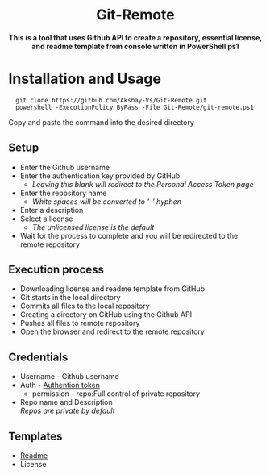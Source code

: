 <h1 align="center"> Git-Remote </h1>
<h4 align="center"> 
 This is a tool that uses Github API to create a repository, essential license, and readme template from console written in PowerShell ps1</h4>

# Installation and Usage
```
  git clone https://github.com/Akshay-Vs/Git-Remote.git
  powershell -ExecutionPolicy ByPass -File Git-Remote/git-remote.ps1

```
Copy and paste the command into the desired directory

## Setup
- Enter the Github username
- Enter the authentication key provided by GitHub
  - <i>Leaving this blank will redirect to the Personal Access Token page</i>
- Enter the repository name
  - <i>White spaces will be converted to '-' hyphen</i>
- Enter a description
- Select a license
  - <i>The unlicensed license is the default</i>
- Wait for the process to complete and you will be redirected to the remote repository

## Execution process
- Downloading license and readme template from GitHub
- Git starts in the local directory
- Commits all files to the local repository
- Creating a directory on GitHub using the Github API
- Pushes all files to remote repository
- Open the browser and redirect to the remote repository


## Credentials
- Username  - Github username
- Auth - <a href="https://docs.github.com/en/authentication/keeping-your-account-and-data-secure/creating-a-personal-access-token">Authention token</a>
    - permission - repo:Full control of private repository
- Repo name and Description<br>
<i>Repos are private by default</i>

## Templates
- <a href="https://raw.githubusercontent.com/Akshay-Vs/license-templates/master/templates"> Readme </a>
- License

